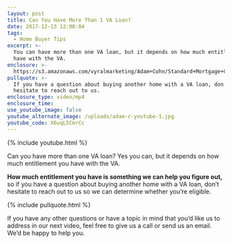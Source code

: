 ```yaml
---
layout: post
title: Can You Have More Than 1 VA Loan?
date: 2017-12-13 12:08:04
tags:
  - Home Buyer Tips
excerpt: >-
  You can have more than one VA loan, but it depends on how much entitlement you
  have with the VA.
enclosure: >-
  https://s3.amazonaws.com/vyralmarketing/Adam+Cohn/Standard+Mortgage+Company-+Can+You+Have+More+Than+1+VA+Loan%253F.mp4
pullquote: >-
  If you have a question about buying another home with a VA loan, don’t
  hesitate to reach out to us.
enclosure_type: video/mp4
enclosure_time:
use_youtube_image: false
youtube_alternate_image: /uploads/adam-c-youtube-1.jpg
youtube_code: X6uqL5CmrCc
---
```



{% include youtube.html %}

Can you have more than one VA loan? Yes you can, but it depends on how much entitlement you have with the VA.

**How much entitlement you have is something we can help you figure out,** so if you have a question about buying another home with a VA loan, don’t hesitate to reach out to us so we can determine whether you’re eligible.

{% include pullquote.html %}

If you have any other questions or have a topic in mind that you’d like us to address in our next video, feel free to give us a call or send us an email. We’d be happy to help you.